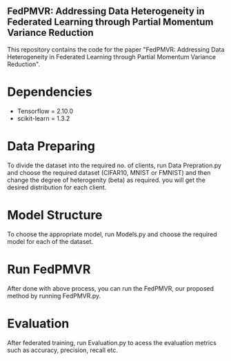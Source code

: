 ## FedPMVR: Addressing Data Heterogeneity in Federated Learning through Partial Momentum Variance Reduction
This repository contains the code for the paper "FedPMVR: Addressing Data Heterogeneity in Federated Learning through Partial Momentum Variance Reduction".

# Dependencies
- Tensorflow = 2.10.0
- scikit-learn = 1.3.2

# Data Preparing
To divide the dataset into the required no. of clients, run Data Prepration.py and choose the required dataset (CIFAR10, MNIST or FMNIST) and then change the degree of heterogenity (beta) as required. you will get the desired distribution for each client.

# Model Structure
To choose the appropriate  model, run Models.py and choose the required model for each of the dataset.

# Run FedPMVR
After done with above process, you can run the FedPMVR, our proposed method by running FedPMVR.py.

# Evaluation
After federated training, run Evaluation.py to acess the evaluation metrics such as accuracy, precision, recall etc.

